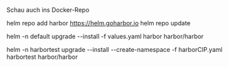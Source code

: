  Schau auch ins Docker-Repo

 helm repo add harbor https://helm.goharbor.io
 helm repo update

  helm -n default upgrade --install  -f values.yaml harbor harbor/harbor



helm -n harbortest  upgrade --install --create-namespace  -f harborCIP.yaml harbortest harbor/harbor
